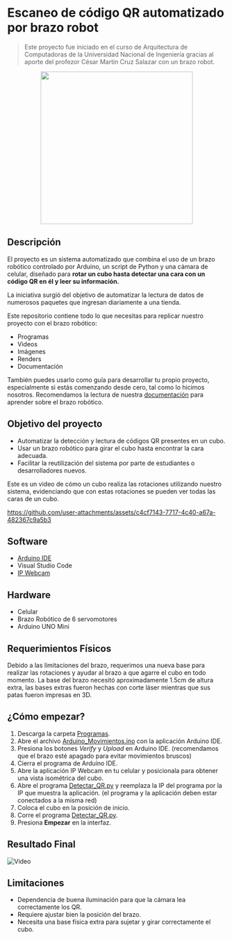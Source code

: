 # Escaneo de código QR automatizado por brazo robot

>Este proyecto fue iniciado en el curso de Arquitectura de Computadoras de la Universidad Nacional de Ingeniería gracias al aporte del profezor César Martín Cruz Salazar con un brazo robot. 

<div align="center">
  <img src="https://raw.githubusercontent.com/brian-latorre/Brazo_robot/main/Multimedia/Servomotores.png" width="350">
</div>

## Descripción 

El proyecto es un sistema automatizado que combina el uso de un brazo robótico controlado por Arduino, un script de Python y una cámara de celular, diseñado para **rotar un cubo hasta detectar una cara con un código QR en él y leer su información.**

La iniciativa surgió del objetivo de automatizar la lectura de datos de numerosos paquetes que ingresan diariamente a una tienda.

Este repositorio contiene todo lo que necesitas para replicar nuestro proyecto con el brazo robótico: 
- Programas
- Videos 
- Imágenes
- Renders
- Documentación

También puedes usarlo como guía para desarrollar tu propio proyecto, especialmente si estás comenzando desde cero, tal como lo hicimos nosotros.
Recomendamos la lectura de nuestra [documentación](https://github.com/brian-latorre/Brazo_Robot/blob/main/Documentos/Documentaci%C3%B3n_Brazo_Robot.pdf) para aprender sobre el brazo robótico. 

## Objetivo del proyecto

- Automatizar la detección y lectura de códigos QR presentes en un cubo.
- Usar un brazo robótico para girar el cubo hasta encontrar la cara adecuada.
- Facilitar la reutilización del sistema por parte de estudiantes o desarrolladores nuevos.

Este es un video de cómo un cubo realiza las rotaciones utilizando nuestro sistema, evidenciando que con estas rotaciones se pueden ver todas las caras de un cubo. 

https://github.com/user-attachments/assets/c4cf7143-7717-4c40-a67a-482367c9a5b3

## Software

- [Arduino IDE](https://www.arduino.cc/en/software/)
- Visual Studio Code
- [IP Webcam](https://play.google.com/store/apps/details?id=com.pas.webcam&hl=en&pli=1)

## Hardware

- Celular
- Brazo Robótico de 6 servomotores
- Arduino UNO Mini

## Requerimientos Físicos
Debido a las limitaciones del brazo, requerimos una nueva base para realizar las rotaciones y ayudar al brazo a que agarre el cubo en todo momento. La base del brazo necesitó aproximadamente 1.5cm de altura extra, las bases extras fueron hechas con corte láser mientras que sus patas fueron impresas en 3D. 

## ¿Cómo empezar?

1. Descarga la carpeta [Programas](https://github.com/brian-latorre/Brazo_Robot/tree/main/Programas).
2. Abre el archivo [Arduino_Movimientos.ino](https://github.com/brian-latorre/Brazo_Robot/blob/main/Programas/ArduinoIDE/Arduino_Movimientos/Arduino_Movimientos.ino) con la aplicación Arduino IDE.
3. Presiona los botones _Verify_ y _Upload_ en Arduino IDE. (recomendamos que el brazo esté apagado para evitar movimientos bruscos)
4. Cierra el programa de Arduino IDE.
5. Abre la aplicación IP Webcam en tu celular y posicionala para obtener una vista isométrica del cubo.
6. Abre el programa [Detectar_QR.py](https://github.com/brian-latorre/Brazo_Robot/tree/main/Programas/Python/Detectar_QR.py) y reemplaza la IP del programa por la IP que muestra la aplicación. (el programa y la aplicación deben estar conectados a la misma red)
7. Coloca el cubo en la posición de inicio.
8. Corre el programa [Detectar_QR.py](https://github.com/brian-latorre/Brazo_Robot/tree/main/Programas/Python/Detectar_QR.py).
9. Presiona **Empezar** en la interfaz. 

## Resultado Final

![Video]()

## Limitaciones

- Dependencia de buena iluminación para que la cámara lea correctamente los QR.
- Requiere ajustar bien la posición del brazo.
- Necesita una base física extra para sujetar y girar correctamente el cubo.




